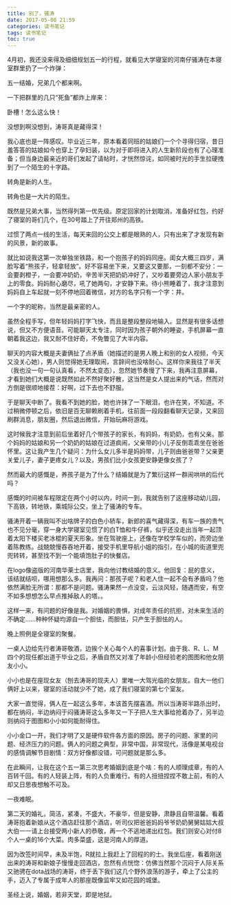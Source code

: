```yaml
---
title: 别了，骚涛
date: 2017-05-08 21:59
categories: 读书笔记
tags: 读书笔记
toc: true
---
```

4月初，我还没来得及细细规划五一的行程，就看见大学寝室的河南仔骚涛在本寝室群里扔了一个炸弹：

五一结婚，兄弟几个都来啊。

一下把群里的几只“死鱼”都炸上岸来：

卧槽！怎么这么快！

没想到啊没想到，涛哥真是藏得深！

我心底也是一阵感叹。毕业近三年，原本看着同班的姑娘们一个个寻得归宿，昔日羞答答的姑娘如今也穿上了孕妇装，以为对于即将进入的人生新阶段也有了心理准备；但当身边最亲近的哥们发起了请帖时，才恍然惊诧，如同被时光的手生拉硬拽到了一个陌生的十字路。

转角是新的人生。

转角也是一大片的陌生。

既然是兄弟大事，当然得列第一优先级。原定回家的计划取消，准备好红包，约好了寝室的哥们几个，在30号踏上了开往郑州的高铁。

过惯了两点一线的生活，每天来回的公交上都是眼熟的人，只有出来了才发现有新的风景，新的故事。

就比如说我这第一次单独坐铁路，和一个抱孩子的妈妈同座。闺女大概三四岁，满脸写着“熊孩子，轻拿轻放”。好不容易坐下来，又要这又要那，一刻都不安分：一会要剥橙子，一会要冲奶奶，辛苦半天把奶奶冲好了，又吵着要旁边人家小朋友手上的零食。妈妈耐心磨尽，吼了她两句，才安静下来。待小熊睡着了，我才注意到妈妈自上车起就一刻不停地回着微信，对方的名字只有一个字：井。

一个字的昵称，当然是最亲密的人。

虽然全程手写，但年轻妈妈打字飞快，而且是整段整段地输入。显然是有很多话想说，但又不方便语音。可能聊天太专注，同时因为孩子朝外的睡姿，手机屏幕一直朝着我这边，我又耐不住好奇，不免瞥见了大半内容。

聊天的内容大概是夫妻俩扯了点矛盾（她描述的是男人晚上和别的女人视频，今天又没关心她），男人则觉得她无理取闹，言辞间也没啥耐心。这样你来我往了半天（我也没一句一句认真看，不然太变态），忽然她节奏慢了下来，我再注意屏幕，才看到她们大概是说既然如此不然好聚好散，这当然是女人提出来的气话，然而对方倒是很顺地接茬：好啊，过下去也不舒服。

于是聊天中断了。我看不到她的脸，她也许抹了一下眼泪，也许在笑，不知道。不过稍微停顿之后，依旧是百无聊赖刷着手机，往前面一段段翻看聊天记录，又来回刷群消息，朋友圈，然后退出微信，开始玩麻将游戏。

这时候我才注意到前后坐着好几个带孩子的家长，有妈妈，有奶奶，也有父亲。那个妈妈的姑娘和另一个奶奶的姑娘在过道疯闹，父亲带的小儿子反倒乖乖坐在爸爸怀里。这让我产生几个疑问：为什么女儿多半是妈妈带，儿子则由爸爸带？父亲更关爱儿子，妻子更疼女儿？以及，男孩们比小女孩更安静更像女孩了？

然而最大的感慨是，养孩子是为了什么？结婚就是为了繁衍这样一群闹哄哄的后代吗？

感慨的时间被车程限定在两个小时以内，时间一到，我就告别了这座移动幼儿园，下高铁，转地铁，乘城际公交，坐上了骚涛的专车。

骚涛开着一辆我叫不出啥牌子的白色小轿车，新郎的喜气藏得深，有车一族的贵气也不见分毫，穿一身大学寝室见惯了的白T恤和牛仔裤，似乎还没走出当年一起顶着太阳下楼买老冰棍的夏天形象。坐在驾驶座上，还像在学校学车似的，而旁边坐着陈教练。战兢兢慢吞吞地开着，接受手机里导航小姐的指引，在小城的街道里兜兜转转，甚至找不到一个能填饱肚子的快餐店。

在logo像盗版的河南华莱士店里，我向他讨教结婚的意义。他回复：屁的意义，该结就结呗，哪用想那么多。我再问：那孩子呢？和老人住一起不会有矛盾吗？他依然满脸无所谓：那都不是问题。骚涛果然一点没变，云淡风轻，随遇而安，有空不如多想想怎么早点推掉敌人的塔。。

这样一来，有问题的好像是我。对婚姻的畏惧，对成年责任的抗拒，对未来生活的不确定……种种怀疑均源自一个胆怯，而胆怯，只产生于胆怯的人。

晚上照例是全寝室的聚餐。

一桌人边给先行者涛哥敬酒，边挨个关心每个人的喜事计划。由于我、R、L、M四个的现任都出道于毕业之后，矛盾自然又对准了年龄小但经验老的图图和他女朋友小小。

小小也是在座现女友（刨去涛哥的现夫人）里唯一大驾光临的女朋友。自大一他们俩好上以来，寝室的活动就少不了她，成了我们寝室的第七个室友。

大家一直觉得，俩人在一起这么多年，本该首先摆喜酒。所以当涛哥半路杀出时，都在纳闷，半边纳闷于闷骚涛哥这么多年又一下子把人生大事给抢着办了，另半边则纳闷于图图和小小如何能耐得住。

小小金口一开，我们才明了又是硬件软件各方面的原因。房子的问题、家里的问题、经济压力的问题。俩人的问题之典型，非常中国，非常现代，活像是某电视台的感情调解节目剧情：双方好像都没错，可问题就是那么多。

在此瞬间，让我在这个五一第三次思考婚姻到底是个啥：有的人顺理成章，有的人百转千回。有的人轻装上阵，有的人负重难行。有的人扭扭捏捏不敢上前，有的人却又日思夜想触不可及。

一夜难眠。

第二天的婚礼，简洁，紧凑，不盛大，不豪华，但是安静，肃静且自带温馨。看着涛哥抱着新娘从这个酒店赶往那个酒店，听司仪把爸爸妈妈爷爷奶奶舅舅姑姑大叔大伯一一请上台接受两小新人的恭敬，再一个不逃地递出红包。我们则安心对付8个人一桌的16个大菜。肉多菜盛，这是河南人的厚道。

因为改签时间早，未及半饱，R就拉上我赶上了回程的的士。我坐后座，看着刚送出来的涛哥和新娘子慢慢走回酒店，忽然有点恍惚：仿佛当然那个沉闷于人际关系又驰骋在dota战场的涛哥，终于丢下我们这几个野外浪荡的游子，牵上了公主的手，迈入了专属于成年人的那座既像监牢又如花园的城堡。

圣经上说，婚姻，若非天堂，即是地狱。
